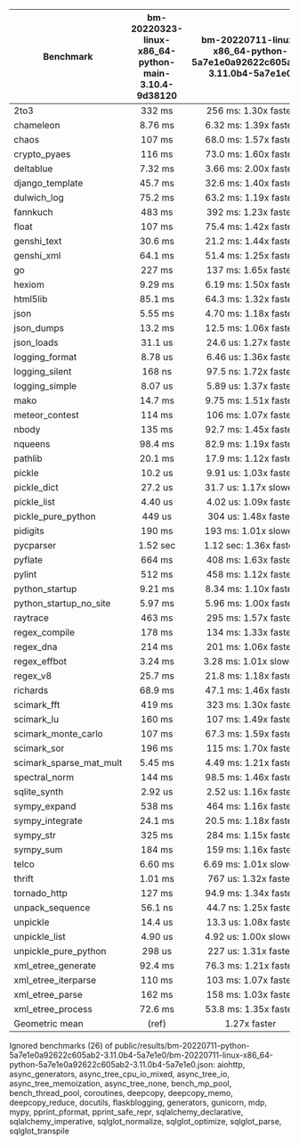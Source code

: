 | Benchmark               | bm-20220323-linux-x86_64-python-main-3.10.4-9d38120 | bm-20220711-linux-x86_64-python-5a7e1e0a92622c605ab2-3.11.0b4-5a7e1e0 |
|-------------------------|:---------------------------------------------------:|:---------------------------------------------------------------------:|
| 2to3                    | 332 ms                                              | 256 ms: 1.30x faster                                                  |
| chameleon               | 8.76 ms                                             | 6.32 ms: 1.39x faster                                                 |
| chaos                   | 107 ms                                              | 68.0 ms: 1.57x faster                                                 |
| crypto_pyaes            | 116 ms                                              | 73.0 ms: 1.60x faster                                                 |
| deltablue               | 7.32 ms                                             | 3.66 ms: 2.00x faster                                                 |
| django_template         | 45.7 ms                                             | 32.6 ms: 1.40x faster                                                 |
| dulwich_log             | 75.2 ms                                             | 63.2 ms: 1.19x faster                                                 |
| fannkuch                | 483 ms                                              | 392 ms: 1.23x faster                                                  |
| float                   | 107 ms                                              | 75.4 ms: 1.42x faster                                                 |
| genshi_text             | 30.6 ms                                             | 21.2 ms: 1.44x faster                                                 |
| genshi_xml              | 64.1 ms                                             | 51.4 ms: 1.25x faster                                                 |
| go                      | 227 ms                                              | 137 ms: 1.65x faster                                                  |
| hexiom                  | 9.29 ms                                             | 6.19 ms: 1.50x faster                                                 |
| html5lib                | 85.1 ms                                             | 64.3 ms: 1.32x faster                                                 |
| json                    | 5.55 ms                                             | 4.70 ms: 1.18x faster                                                 |
| json_dumps              | 13.2 ms                                             | 12.5 ms: 1.06x faster                                                 |
| json_loads              | 31.1 us                                             | 24.6 us: 1.27x faster                                                 |
| logging_format          | 8.78 us                                             | 6.46 us: 1.36x faster                                                 |
| logging_silent          | 168 ns                                              | 97.5 ns: 1.72x faster                                                 |
| logging_simple          | 8.07 us                                             | 5.89 us: 1.37x faster                                                 |
| mako                    | 14.7 ms                                             | 9.75 ms: 1.51x faster                                                 |
| meteor_contest          | 114 ms                                              | 106 ms: 1.07x faster                                                  |
| nbody                   | 135 ms                                              | 92.7 ms: 1.45x faster                                                 |
| nqueens                 | 98.4 ms                                             | 82.9 ms: 1.19x faster                                                 |
| pathlib                 | 20.1 ms                                             | 17.9 ms: 1.12x faster                                                 |
| pickle                  | 10.2 us                                             | 9.91 us: 1.03x faster                                                 |
| pickle_dict             | 27.2 us                                             | 31.7 us: 1.17x slower                                                 |
| pickle_list             | 4.40 us                                             | 4.02 us: 1.09x faster                                                 |
| pickle_pure_python      | 449 us                                              | 304 us: 1.48x faster                                                  |
| pidigits                | 190 ms                                              | 193 ms: 1.01x slower                                                  |
| pycparser               | 1.52 sec                                            | 1.12 sec: 1.36x faster                                                |
| pyflate                 | 664 ms                                              | 408 ms: 1.63x faster                                                  |
| pylint                  | 512 ms                                              | 458 ms: 1.12x faster                                                  |
| python_startup          | 9.21 ms                                             | 8.34 ms: 1.10x faster                                                 |
| python_startup_no_site  | 5.97 ms                                             | 5.96 ms: 1.00x faster                                                 |
| raytrace                | 463 ms                                              | 295 ms: 1.57x faster                                                  |
| regex_compile           | 178 ms                                              | 134 ms: 1.33x faster                                                  |
| regex_dna               | 214 ms                                              | 201 ms: 1.06x faster                                                  |
| regex_effbot            | 3.24 ms                                             | 3.28 ms: 1.01x slower                                                 |
| regex_v8                | 25.7 ms                                             | 21.8 ms: 1.18x faster                                                 |
| richards                | 68.9 ms                                             | 47.1 ms: 1.46x faster                                                 |
| scimark_fft             | 419 ms                                              | 323 ms: 1.30x faster                                                  |
| scimark_lu              | 160 ms                                              | 107 ms: 1.49x faster                                                  |
| scimark_monte_carlo     | 107 ms                                              | 67.3 ms: 1.59x faster                                                 |
| scimark_sor             | 196 ms                                              | 115 ms: 1.70x faster                                                  |
| scimark_sparse_mat_mult | 5.45 ms                                             | 4.49 ms: 1.21x faster                                                 |
| spectral_norm           | 144 ms                                              | 98.5 ms: 1.46x faster                                                 |
| sqlite_synth            | 2.92 us                                             | 2.52 us: 1.16x faster                                                 |
| sympy_expand            | 538 ms                                              | 464 ms: 1.16x faster                                                  |
| sympy_integrate         | 24.1 ms                                             | 20.5 ms: 1.18x faster                                                 |
| sympy_str               | 325 ms                                              | 284 ms: 1.15x faster                                                  |
| sympy_sum               | 184 ms                                              | 159 ms: 1.16x faster                                                  |
| telco                   | 6.60 ms                                             | 6.69 ms: 1.01x slower                                                 |
| thrift                  | 1.01 ms                                             | 767 us: 1.32x faster                                                  |
| tornado_http            | 127 ms                                              | 94.9 ms: 1.34x faster                                                 |
| unpack_sequence         | 56.1 ns                                             | 44.7 ns: 1.25x faster                                                 |
| unpickle                | 14.4 us                                             | 13.3 us: 1.08x faster                                                 |
| unpickle_list           | 4.90 us                                             | 4.92 us: 1.00x slower                                                 |
| unpickle_pure_python    | 298 us                                              | 227 us: 1.31x faster                                                  |
| xml_etree_generate      | 92.4 ms                                             | 76.3 ms: 1.21x faster                                                 |
| xml_etree_iterparse     | 110 ms                                              | 103 ms: 1.07x faster                                                  |
| xml_etree_parse         | 162 ms                                              | 158 ms: 1.03x faster                                                  |
| xml_etree_process       | 72.6 ms                                             | 53.8 ms: 1.35x faster                                                 |
| Geometric mean          | (ref)                                               | 1.27x faster                                                          |
Ignored benchmarks (26) of public/results/bm-20220711-python-5a7e1e0a92622c605ab2-3.11.0b4-5a7e1e0/bm-20220711-linux-x86_64-python-5a7e1e0a92622c605ab2-3.11.0b4-5a7e1e0.json: aiohttp, async_generators, async_tree_cpu_io_mixed, async_tree_io, async_tree_memoization, async_tree_none, bench_mp_pool, bench_thread_pool, coroutines, deepcopy, deepcopy_memo, deepcopy_reduce, docutils, flaskblogging, generators, gunicorn, mdp, mypy, pprint_pformat, pprint_safe_repr, sqlalchemy_declarative, sqlalchemy_imperative, sqlglot_normalize, sqlglot_optimize, sqlglot_parse, sqlglot_transpile
